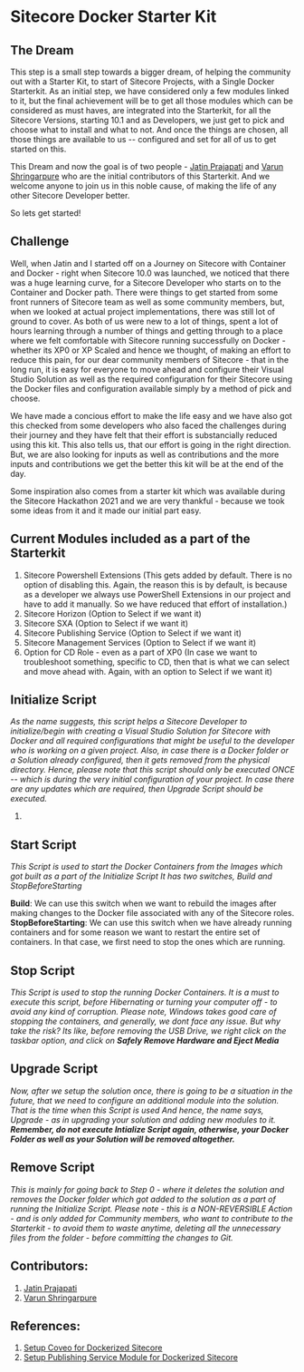 # Sitecore Docker Starter Kit

## The Dream

This step is a small step towards a bigger dream, of helping the community out with a Starter Kit, to start of Sitecore Projects, with a Single Docker Starterkit.
As an initial step, we have considered only a few modules linked to it, but the final achievement will be to get all those modules which can be considered as must haves, are integrated into the Starterkit, for all the Sitecore Versions, starting 10.1 and as Developers, we just get to pick and choose what to install and what to not. And once the things are chosen, all those things are available to us -- configured and set for all of us to get started on this.

This Dream and now the goal is of two people - [Jatin Prajapati](https://twitter.com/jatin_praj) and [Varun Shringarpure](https://twitter.com/varunvns) who are the initial contributors of this Starterkit. And we welcome anyone to join us in this noble cause, of making the life of any other Sitecore Developer better.

So lets get started!

## Challenge

Well, when Jatin and I started off on a Journey on Sitecore with Container and Docker - right when Sitecore 10.0 was launched, we noticed that there was a huge learning curve, for a Sitecore Developer who starts on to the Container and Docker path. There were things to get started from some front runners of Sitecore team as well as some community members, but, when we looked at actual project implementations, there was still lot of ground to cover.
As both of us were new to a lot of things, spent a lot of hours learning through a number of things and getting through to a place where we felt comfortable with Sitecore running successfully on Docker - whether its XP0 or XP Scaled and hence we thought, of making an effort to reduce this pain, for our dear community members of Sitecore - that in the long run, it is easy for everyone to move ahead and configure their Visual Studio Solution as well as the required configuration for their Sitecore using the Docker files and configuration available simply by a method of pick and choose.

We have made a concious effort to make the life easy and we have also got this checked from some developers who also faced the challenges during their journey and they have felt that their effort is substancially reduced using this kit. This also tells us, that our effort is going in the right direction. But, we are also looking for inputs as well as contributions and the more inputs and contributions we get the better this kit will be at the end of the day.

Some inspiration also comes from a starter kit which was available during the Sitecore Hackathon 2021 and we are very thankful - because we took some ideas from it and it made our initial part easy. 

## Current Modules included as a part of the Starterkit

1. Sitecore Powershell Extensions (This gets added by default. There is no option of disabling this. Again, the reason this is by default, is because as a developer we always use PowerShell Extensions in our project and have to add it manually. So we have reduced that effort of installation.)
2. Sitecore Horizon (Option to Select if we want it)
3. Sitecore SXA (Option to Select if we want it)
4. Sitecore Publishing Service (Option to Select if we want it)
5. Sitecore Management Services (Option to Select if we want it)
6. Option for CD Role - even as a part of XP0 (In case we want to troubleshoot something, specific to CD, then that is what we can select and move ahead with. Again, with an option to Select if we want it)

## Initialize Script

*As the name suggests, this script helps a Sitecore Developer to initialize/begin with creating a Visual Studio Solution for Sitecore with Docker and all required configurations that might be useful to the developer who is working on a given project.*
*Also, in case there is a Docker folder or a Solution already configured, then it gets removed from the physical directory. Hence, please note that this script should only be executed ONCE -- which is during the very initial configuration of your project. In case there are any updates which are required, then Upgrade Script should be executed.*

1. 

## Start Script

*This Script is used to start the Docker Containers from the Images which got built as a part of the Initialize Script*
*It has two switches, Build and StopBeforeStarting*

**Build**: We can use this switch when we want to rebuild the images after making changes to the Docker file associated with any of the Sitecore roles.
**StopBeforeStarting**: We can use this switch when we have already running containers and for some reason we want to restart the entire set of containers. In that case, we first need to stop the ones which are running.


## Stop Script

*This Script is used to stop the running Docker Containers.*
*It is a must to execute this script, before Hibernating or turning your computer off - to avoid any kind of corruption.* 
*Please note, Windows takes good care of stopping the containers, and generally, we dont face any issue. But why take the risk?*
*Its like, before removing the USB Drive, we right click on the taskbar option, and click on **Safely Remove Hardware and Eject Media***


## Upgrade Script

*Now, after we setup the solution once, there is going to be a situation in the future, that we need to configure an additional module into the solution. That is the time when this Script is used*
*And hence, the name says, Upgrade - as in upgrading your solution and adding new modules to it.*
***Remember, do not execute Intialize Script again, otherwise, your Docker Folder as well as your Solution will be removed altogether.***

## Remove Script

*This is mainly for going back to Step 0 - where it deletes the solution and removes the Docker folder which got added to the solution as a part of running the Initialize Script.*
*Please note - this is a NON-REVERSIBLE Action - and is only added for Community members, who want to contribute to the Starterkit - to avoid them to waste anytime, deleting all the unnecessary files from the folder - before committing the changes to Git.*

## Contributors:

1. [Jatin Prajapati](https://twitter.com/jatin_praj)
2. [Varun Shringarpure](https://twitter.com/varunvns)

## References:
1. [Setup Coveo for Dockerized Sitecore](https://jprajapati.in/2021/07/22/setup-coveo-for-dockerized-sitecore/)
2. [Setup Publishing Service Module for Dockerized Sitecore](https://jprajapati.in/2021/07/25/setup-publishing-service-module-for-dockerized-sitecore/)